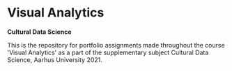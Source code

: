 # Visual Analytics
__Cultural Data Science__

This is the repository for portfolio assignments made throughout the course 'Visual Analytics' as a part of the supplementary subject Cultural Data Science, Aarhus University 2021.
